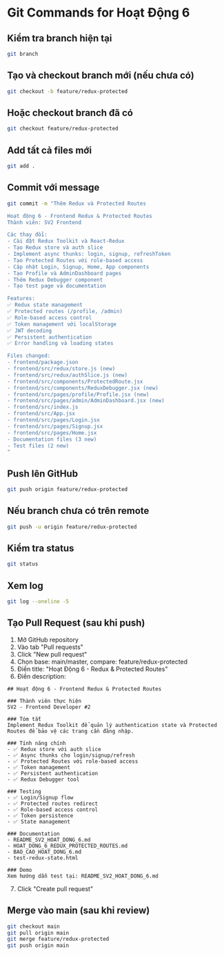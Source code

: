 # Git Commands for Hoạt Động 6

## Kiểm tra branch hiện tại
```bash
git branch
```

## Tạo và checkout branch mới (nếu chưa có)
```bash
git checkout -b feature/redux-protected
```

## Hoặc checkout branch đã có
```bash
git checkout feature/redux-protected
```

## Add tất cả files mới
```bash
git add .
```

## Commit với message
```bash
git commit -m "Thêm Redux và Protected Routes

Hoạt động 6 - Frontend Redux & Protected Routes
Thành viên: SV2 Frontend

Các thay đổi:
- Cài đặt Redux Toolkit và React-Redux
- Tạo Redux store và auth slice
- Implement async thunks: login, signup, refreshToken
- Tạo Protected Routes với role-based access
- Cập nhật Login, Signup, Home, App components
- Tạo Profile và AdminDashboard pages
- Thêm Redux Debugger component
- Tạo test page và documentation

Features:
✅ Redux state management
✅ Protected routes (/profile, /admin)
✅ Role-based access control
✅ Token management với localStorage
✅ JWT decoding
✅ Persistent authentication
✅ Error handling và loading states

Files changed:
- frontend/package.json
- frontend/src/redux/store.js (new)
- frontend/src/redux/authSlice.js (new)
- frontend/src/components/ProtectedRoute.jsx
- frontend/src/components/ReduxDebugger.jsx (new)
- frontend/src/pages/profile/Profile.jsx (new)
- frontend/src/pages/admin/AdminDashboard.jsx (new)
- frontend/src/index.js
- frontend/src/App.jsx
- frontend/src/pages/Login.jsx
- frontend/src/pages/Signup.jsx
- frontend/src/pages/Home.jsx
- Documentation files (3 new)
- Test files (2 new)
"
```

## Push lên GitHub
```bash
git push origin feature/redux-protected
```

## Nếu branch chưa có trên remote
```bash
git push -u origin feature/redux-protected
```

## Kiểm tra status
```bash
git status
```

## Xem log
```bash
git log --oneline -5
```

## Tạo Pull Request (sau khi push)
1. Mở GitHub repository
2. Vào tab "Pull requests"
3. Click "New pull request"
4. Chọn base: main/master, compare: feature/redux-protected
5. Điền title: "Hoạt Động 6 - Redux & Protected Routes"
6. Điền description:
```
## Hoạt động 6 - Frontend Redux & Protected Routes

### Thành viên thực hiện
SV2 - Frontend Developer #2

### Tóm tắt
Implement Redux Toolkit để quản lý authentication state và Protected Routes để bảo vệ các trang cần đăng nhập.

### Tính năng chính
- ✅ Redux store với auth slice
- ✅ Async thunks cho login/signup/refresh
- ✅ Protected Routes với role-based access
- ✅ Token management
- ✅ Persistent authentication
- ✅ Redux Debugger tool

### Testing
- ✅ Login/Signup flow
- ✅ Protected routes redirect
- ✅ Role-based access control
- ✅ Token persistence
- ✅ State management

### Documentation
- README_SV2_HOAT_DONG_6.md
- HOAT_DONG_6_REDUX_PROTECTED_ROUTES.md
- BAO_CAO_HOAT_DONG_6.md
- test-redux-state.html

### Demo
Xem hướng dẫn test tại: README_SV2_HOAT_DONG_6.md
```

7. Click "Create pull request"

## Merge vào main (sau khi review)
```bash
git checkout main
git pull origin main
git merge feature/redux-protected
git push origin main
```
